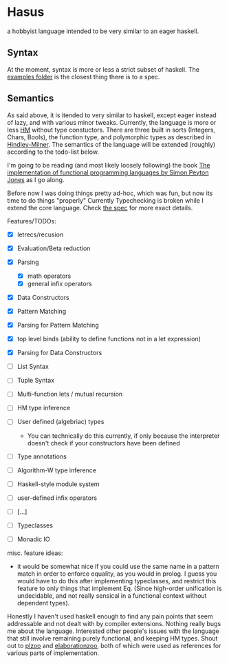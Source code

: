 # Hasus

a hobbyist language intended to be very similar to an eager haskell.

## Syntax
At the moment, syntax is more or less a strict subset of haskell.
The [examples folder](examples/) is the closest thing there is to a spec.
## Semantics
As said above, it is itended to very similar to haskell,
except eager instead of lazy, and with various minor tweaks.
Currently, the language is more or less [HM](https://en.wikipedia.org/wiki/Hindley–Milner_type_system) without type constuctors. 
There are three built in sorts (Integers, Chars, Bools), the function type, and polymorphic types as described in [Hindley-Milner](https://en.wikipedia.org/wiki/Hindley–Milner_type_system).
The semantics of the language will be extended (roughly) according to the todo-list below.

I'm going to be reading (and most likely loosely following) the book [The implementation of functional programming languages by Simon Peyton Jones](https://www.microsoft.com/en-us/research/publication/the-implementation-of-functional-programming-languages/ )
as I go along.

Before now I was doing things pretty ad-hoc, which was fun, but now its time to do things "properly"
Currently Typechecking is broken while I extend the core language.
Check [the spec](spec.md) for more exact details.

Features/TODOs:
- [x] letrecs/recusion
- [x] Evaluation/Beta reduction
- [x] Parsing
  - [x] math operators
  - [x] general infix operators
- [x] Data Constructors
- [x] Pattern Matching
- [x] Parsing for Pattern Matching 
- [x] top level binds (ability to define functions not in a let expression)
- [x] Parsing for Data Constructors
- [ ] List Syntax
- [ ] Tuple Syntax
- [ ] Multi-function lets / mutual recursion
- [ ] HM type inference
- [ ] User defined (algebriac) types
    - You can technically do this currently, if only because the interpreter doesn't check if your constructors have been defined
- [ ] Type annotations
- [ ] Algorithm-W type inference
- [ ] Haskell-style module system
- [ ] user-defined infix operators
- [ ] [...]
- [ ] Typeclasses 
- [ ] Monadic IO


misc. feature ideas:
  - it would be somewhat nice if you could use the same name in a pattern match in order to enforce equality, as you would in prolog.
    I guess you would have to do this after implementing typeclasses, and restrict this feature to only things that implement Eq.
    (Since high-order unification is undecidable, and not really sensical in a functional context without dependent types).

Honestly I haven't used haskell enough to find any pain points that seem addressable and not dealt with by compiler extensions. 
Nothing really bugs me about the language.
Interested other people's issues with the language that still involve remaining purely functional, and keeping HM types.
Shout out to [plzoo]( https://github.com/andrejbauer/plzoo ) and [elaborationzoo]( https://github.com/AndrasKovacs/elaboration-zoo ), both of which were used as references for various parts of implementation.


